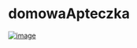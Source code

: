 # domowaApteczka
[
![image](https://user-images.githubusercontent.com/22752828/165150832-f4ae9c90-cd3a-41ce-9d80-1ad3a8692d6a.png)
](https://coggle.it/diagram/Ymbjgn_hLg66U8as/t/-/a0491a10eddd6aa6e24f1cba015afcf02f8b084a0140c2374a31a14bbf07d023)
